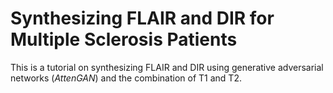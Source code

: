 # Synthesizing FLAIR and DIR for Multiple Sclerosis Patients 
This is a tutorial on synthesizing FLAIR and DIR using generative adversarial networks (_AttenGAN_) and the combination of T1 and T2. 

